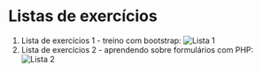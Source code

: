 # Listas de exercícios

1. Lista de exercícios 1 - treino com bootstrap: ![Lista 1](lista_de_exercicios_1)
2. Lista de exercícios 2 - aprendendo sobre formulários com PHP: ![Lista 2](lista_de_exercicios_2)